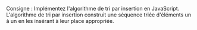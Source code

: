 Consigne :
Implémentez l'algorithme de tri par insertion en JavaScript. L'algorithme de tri par insertion construit une séquence triée d'éléments un à un en les insérant à leur place appropriée.